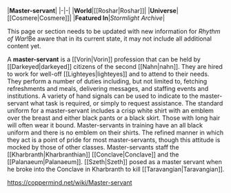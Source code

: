 |**Master-servant**|
|-|-|
|**World**|[[Roshar\|Roshar]]|
|**Universe**|[[Cosmere\|Cosmere]]|
|**Featured In**|*Stormlight Archive*|

This page or section needs to be updated with new information for *Rhythm of War*!Be aware that in its current state, it may not include all additional content yet.

A **master-servant** is a [[Vorin\|Vorin]] profession that can be held by [[Darkeyed\|darkeyed]] citizens of the second [[Nahn\|nahn]]. They are hired to work for well-off [[Lighteyes\|lighteyes]] and to attend to their needs. They perform a number of duties including, but not limited to, fetching refreshments and meals, delivering messages, and staffing events and institutions. A variety of hand signals can be used to indicate to the master-servant what task is required, or simply to request assistance.
The standard uniform for a master-servant includes a crisp white shirt with an emblem over the breast and either black pants or a black skirt. Those with long hair will often wear it bound. Master-servants in training have an all black uniform and there is no emblem on their shirts. The refined manner in which they act is a point of pride for most master-servants, though this attitude is mocked by those of other classes.
Master-servants staff the [[Kharbranth\|Kharbranthian]] [[Conclave\|Conclave]] and the [[Palanaeum\|Palanaeum]].
[[Szeth\|Szeth]] posed as a master servant when he broke into the Conclave in Kharbranth to kill [[Taravangian\|Taravangian]].



https://coppermind.net/wiki/Master-servant